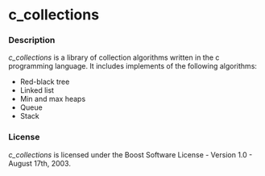 # c_collections

### **Description**

*c_collections* is a library of collection algorithms written in the c programming language. It includes implements of the following algorithms:

* Red-black tree
* Linked list
* Min and max heaps
* Queue
* Stack

### **License**

*c_collections* is licensed under the Boost Software License - Version 1.0 - August 17th, 2003.